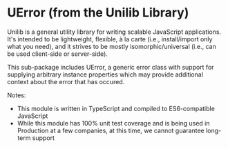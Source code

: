# UError (from the Unilib Library)

Unilib is a general utility library for writing scalable JavaScript applications. It's intended to be lightweight, flexible, à la carte (i.e., install/import only what you need), and it strives to be mostly isomorphic/universal (i.e., can be used client-side or server-side).

This sub-package includes UError, a generic error class with support for supplying arbitrary instance properties which may provide additional context about the error that has occured.

Notes:

- This module is written in TypeScript and compiled to ES6-compatible JavaScript
- While this module has 100% unit test coverage and is being used in Production at a few companies, at this time, we cannot guarantee long-term support
